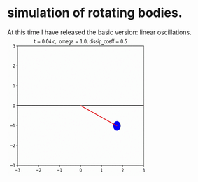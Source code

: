 # simulation of rotating bodies.

At this time I have released the basic version: linear oscillations.
![](demonstration.gif)
